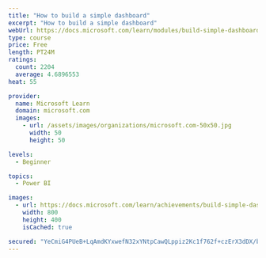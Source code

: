 ```yaml
---
title: "How to build a simple dashboard"
excerpt: "How to build a simple dashboard"
webUrl: https://docs.microsoft.com/learn/modules/build-simple-dashboard/
type: course
price: Free
length: PT24M
ratings:
  count: 2204
  average: 4.6896553
heat: 55

provider:
  name: Microsoft Learn
  domain: microsoft.com
  images:
    - url: /assets/images/organizations/microsoft.com-50x50.jpg
      width: 50
      height: 50

levels:
  - Beginner

topics:
  - Power BI

images:
  - url: https://docs.microsoft.com/learn/achievements/build-simple-dashboard-social.png
    width: 800
    height: 400
    isCached: true

secured: "YeCmiG4PUeB+LqAmdKYxwefN32xYNtpCawQLppiz2Kc1f762f+czErX3dDX/bPmZBQP9OzqNVHNKD+GdAur/brUDohRE9xg56jr8MjDq+TlICu3rO3oBwJcpSJP1GT8Gd+qyIjUq/Lfu4ERxxw+jF0saXKDGoNw7yNi8CYPL/n9q6EWFp0u8yRPamUSQppqYwloD7WTxEW3rXRQQ8KQHFSTusVz7TNxMe5hW1GgFVRN1ppuXwEvQTqQCw9zEOa6cqmz9pFgOmOeiJqFApwXgWv9oIsLU11D9VeLZhCmM8uEYCkR9v7WR7Cqh+hNGhWD4t71ea/f9xaV2RqFwO1ZDdFUbfD6mPLhGxfNagd1NBY/zcXEE4ZmMHz6jaxDhP5U+kjKe6cP6UK91Bd+0M1EI7UWB4VbCP5iTBRbRexFScNI=;JRJkvyoBftNLeV1Ofh2HwQ=="
---
```


